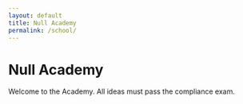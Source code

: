 ```yaml
---
layout: default
title: Null Academy
permalink: /school/
---
```

# Null Academy

Welcome to the Academy. All ideas must pass the compliance exam.
